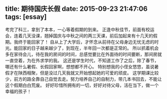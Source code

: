 title: 期待国庆长假
date: 2015-09-23 21:47:06
tags: [essay]
---

考完了科三，拿到了本本，一心等着假期的到来。
正逢中秋佳节，前面有校运会，连着几天没课，翘掉国庆与中秋之间的两三天课，前后加起来有十几天的假期。我终于能回家了！
自从上了大学后，才怀念从前待在父母身边无忧无虑的时光。能回家的日子越来越少了，到现在，半年回一次都是正常的。
所以抓着机会多在家待会儿，待在我的房间的时间，总感觉要比在外面待的时间要断，那间房就一直空着，为在外求学的我。
这还是学生时代，不知道工作了之后，除了春节，哪还有什么暑假、长假回家啊，想想都不开心。
特别想我的小侄女悠悠，虽说暑假才在陕西相聚，但是没过几天我就又开始想起她的可爱的顽皮。
这学期课比较少，前方的路全靠自己自觉去走。努力培养自己的自制力，带几本书回去，不能让这个假期白白荒废。
好好珍惜所拥有的一切，好好对待父母，活在当下，做一个幸福的孩子！